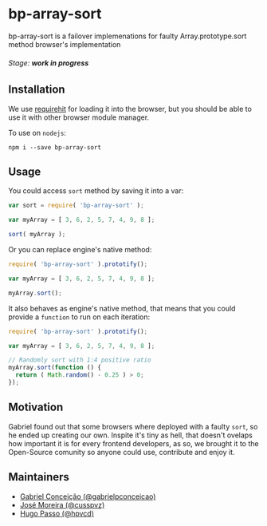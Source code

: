 # bp-array-sort

bp-array-sort is a failover implemenations for faulty Array.prototype.sort method browser's implementation

###### Stage: **work in progress**


## Installation

We use [requirehit](http://github.com/requirehit) for loading it into the browser, but you should be able to use it with other browser module manager.

To use on `nodejs`:

```
npm i --save bp-array-sort
```

## Usage

You could access `sort` method by saving it into a var:

```js
var sort = require( 'bp-array-sort' );

var myArray = [ 3, 6, 2, 5, 7, 4, 9, 8 ];

sort( myArray );
```

Or you can replace engine's native method:

```js
require( 'bp-array-sort' ).prototify();

var myArray = [ 3, 6, 2, 5, 7, 4, 9, 8 ];

myArray.sort();
```

It also behaves as engine's native method, that means that you could provide a `function` to run on each iteration:
```js
require( 'bp-array-sort' ).prototify();

var myArray = [ 3, 6, 2, 5, 7, 4, 9, 8 ];

// Randomly sort with 1:4 positive ratio
myArray.sort(function () {
  return ( Math.random() - 0.25 ) > 0;
});
```


## Motivation

Gabriel found out that some browsers where deployed with a faulty `sort`, so he ended up creating our own.
Inspite it's tiny as hell, that doesn't ovelaps how important it is for every frontend developers, as so,
we brought it to the Open-Source comunity so anyone could use, contribute and enjoy it.


## Maintainers

* [Gabriel Conceição (@gabrielpconceicao)](http://github.com/gabrielpconceicao)
* [José Moreira (@cusspvz)](http://github.com/cusspvz)
* [Hugo Passo (@hpvcd)](http://github.com/hpvcd)
